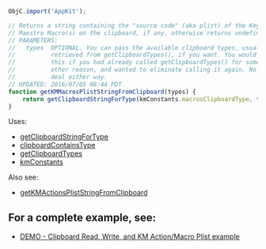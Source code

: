 
```js
ObjC.import('AppKit');

// Returns a string containing the "source code" (aka plist) of the Keyboard
// Maestro Macro(s) on the clipboard, if any, otherwise returns undefined.
// PARAMETERS:
//   types  OPTIONAL. You can pass the available clipboard types, usually
//          retrieved from getClipboardTypes(), if you want. You would do
//          this if you had already called getClipboardTypes() for some
//          other reason, and wanted to eliminate calling it again. No big
//          deal either way.
// UPDATED: 2016/07/05 08:44 PDT
function getKMMacrosPlistStringFromClipboard(types) {
	return getClipboardStringForType(kmConstants.macrosClipboardType, types);
}
```

Uses:
* [getClipboardStringForType](..%2FClipboard%20Utilities%2FgetClipboardStringForType.md)
* [clipboardContainsType](..%2FClipboard%20Utilities%2FclipboardContainsType.md)
* [getClipboardTypes](..%2FClipboard%20Utilities%2FgetClipboardTypes.md)
* [kmConstants](kmConstants.md)

Also see:
* [getKMActionsPlistStringFromClipboard](getKMActionsPlistStringFromClipboard.md)

## For a complete example, see:
* [DEMO - Clipboard Read, Write, and KM Action/Macro Plist example](DEMO%20-%20Clipboard%20Read%2C%20Write%2C%20and%20KM%20Action%20and%20Macro%20Plist%20example.md)
